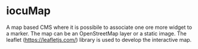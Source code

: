 # iocuMap
A map based CMS where it is possibile to associate one ore more widget to a marker. The map can be an OpenStreetMap layer or a static image. The leaflet (https://leafletjs.com/) library is used to develop the interactive map.
